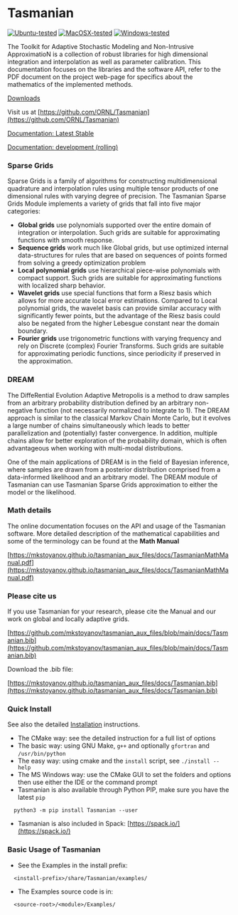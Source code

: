 # Tasmanian

[![Ubuntu-tested](https://github.com/ORNL/TASMANIAN/actions/workflows/build-ubuntu.yaml/badge.svg?branch=master)](https://github.com/ORNL/TASMANIAN/actions/workflows/build-ubuntu.yaml)
[![MacOSX-tested](https://github.com/ORNL/TASMANIAN/actions/workflows/build-macos.yaml/badge.svg?branch=master)](https://github.com/ORNL/TASMANIAN/actions/workflows/build-macos.yaml)
[![Windows-tested](https://github.com/ORNL/TASMANIAN/actions/workflows/build-windows.yaml/badge.svg?branch=master)](https://github.com/ORNL/TASMANIAN/actions/workflows/build-windows.yaml)

The Toolkit for Adaptive Stochastic Modeling and Non-Intrusive ApproximatioN is a collection of robust libraries for high dimensional integration and interpolation as well as parameter calibration. This documentation focuses on the libraries and the software API, refer to the PDF document on the project web-page for specifics about the mathematics of the implemented methods.

[Downloads](https://github.com/ORNL/TASMANIAN/releases)

Visit us at [https://github.com/ORNL/Tasmanian](https://github.com/ORNL/Tasmanian)

[Documentation: Latest Stable](https://ornl.github.io/TASMANIAN/stable/)

[Documentation: development (rolling)](https://ornl.github.io/TASMANIAN/)

### Sparse Grids

Sparse Grids is a family of algorithms for constructing multidimensional quadrature and interpolation rules
using multiple tensor products of one dimensional rules with varying degree of precision.
The Tasmanian Sparse Grids Module implements a variety of grids that fall into five major categories:
* **Global grids** use polynomials supported over the entire domain of integration or interpolation.
    Such grids are suitable for approximating functions with smooth response.
* **Sequence grids** work much like Global grids, but use optimized internal data-structures for rules that
    are based on sequences of points formed from solving a greedy optimization problem
* **Local polynomial grids** use hierarchical piece-wise polynomials with compact support.
    Such grids are suitable for approximating functions with localized sharp behavior.
* **Wavelet grids** use special functions that form a Riesz basis which allows for more accurate
    local error estimations. Compared to Local polynomial grids, the wavelet basis can provide
    similar accuracy with significantly fewer points, but the advantage of the Riesz basis could also
    be negated from the higher Lebesgue constant near the domain boundary.
* **Fourier grids** use trigonometric functions with varying frequency and rely on Discrete (complex)
    Fourier Transforms. Such grids are suitable for approximating periodic functions,
    since periodicity if preserved in the approximation.

### DREAM

The DiffeRential Evolution Adaptive Metropolis is a method to draw samples from an arbitrary probability
distribution defined by an arbitrary non-negative function (not necessarily normalized to integrate to 1).
The DREAM approach is similar to the classical Markov Chain Monte Carlo, but it evolves a large number
of chains simultaneously which leads to better parallelization and (potentially) faster convergence.
In addition, multiple chains allow for better exploration of the probability domain, which is often
advantageous when working with multi-modal distributions.

One of the main applications of DREAM is in the field of Bayesian inference, where samples are drawn
from a posterior distribution comprised from a data-informed likelihood and an arbitrary model.
The DREAM module of Tasmanian can use Tasmanian Sparse Grids approximation to either the model
or the likelihood.

### Math details

The online documentation focuses on the API and usage of the Tasmanian software.
More detailed description of the mathematical capabilities and some of the terminology
can be found at the **Math Manual**

[https://mkstoyanov.github.io/tasmanian_aux_files/docs/TasmanianMathManual.pdf](https://mkstoyanov.github.io/tasmanian_aux_files/docs/TasmanianMathManual.pdf)

### Please cite us
If you use Tasmanian for your research, please cite the Manual and our work on global and locally adaptive grids.

[https://github.com/mkstoyanov/tasmanian_aux_files/blob/main/docs/Tasmanian.bib](https://github.com/mkstoyanov/tasmanian_aux_files/blob/main/docs/Tasmanian.bib)

Download the .bib file:

[https://mkstoyanov.github.io/tasmanian_aux_files/docs/Tasmanian.bib](https://mkstoyanov.github.io/tasmanian_aux_files/docs/Tasmanian.bib)


### Quick Install

See also the detailed [Installation](Doxygen/Installation.md) instructions.

* The CMake way: see the detailed instruction for a full list of options
* The basic way: using GNU Make, `g++` and optionally `gfortran` and `/usr/bin/python`
* The easy way: using cmake and the `install` script, see `./install --help`
* The MS Windows way: use the CMake GUI to set the folders and options then use either the IDE or the command prompt
* Tasmanian is also available through Python PIP, make sure you have the latest `pip`
```
  python3 -m pip install Tasmanian --user
```
* Tasmanian is also included in Spack: [https://spack.io/](https://spack.io/)

### Basic Usage of Tasmanian

* See the Examples in the install prefix:
```
  <install-prefix>/share/Tasmanian/examples/
```
* The Examples source code is in:
```
  <source-root>/<module>/Examples/
```
